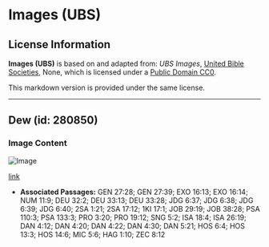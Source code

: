 # Images (UBS)

## License Information

**Images (UBS)** is based on and adapted from: _UBS Images_, [United Bible Societies](https://unitedbiblesocieties.org/), None, which is licensed under a [Public Domain CC0](https://creativecommons.org/public-domain/cc0/).

This markdown version is provided under the same license.



--------------------------------

## Dew (id: 280850)

### Image Content

![Image](https://cdn.aquifer.bible/aquifer-content/resources/Media/WEB-0181_dew.jpg)

[link](https://cdn.aquifer.bible/aquifer-content/resources/Media/WEB-0181_dew.jpg)

* **Associated Passages:** GEN 27:28; GEN 27:39; EXO 16:13; EXO 16:14; NUM 11:9; DEU 32:2; DEU 33:13; DEU 33:28; JDG 6:37; JDG 6:38; JDG 6:39; JDG 6:40; 2SA 1:21; 2SA 17:12; 1KI 17:1; JOB 29:19; JOB 38:28; PSA 110:3; PSA 133:3; PRO 3:20; PRO 19:12; SNG 5:2; ISA 18:4; ISA 26:19; DAN 4:12; DAN 4:20; DAN 4:22; DAN 4:30; DAN 5:21; HOS 6:4; HOS 13:3; HOS 14:6; MIC 5:6; HAG 1:10; ZEC 8:12

